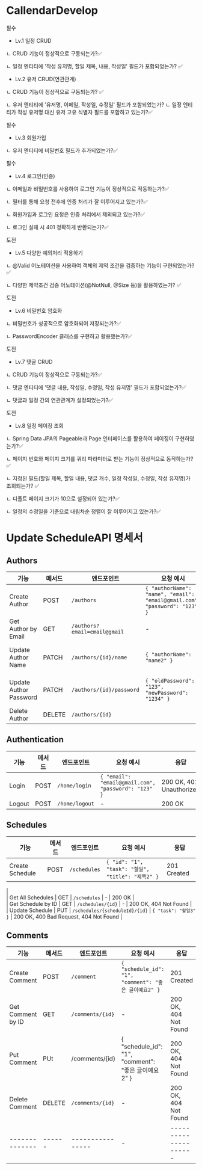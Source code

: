 # CallendarDevelop

필수
- Lv.1 일정 CRUD
  
ㄴ CRUD 기능이 정상적으로 구동되는가?✅

ㄴ 일정 엔티티에 '작성 유저명, 할일 제목, 내용, 작성일' 필드가 포함되었는가? ✅

- Lv.2 유저 CRUD(연관관계) 

ㄴ CRUD 기능이 정상적으로 구동되는가? ✅

ㄴ 유저 엔티티에 '유저명, 이메일, 작성일, 수정일' 필드가 포함되었는가? ㄴ 일정 엔티티가 작성 유저명 대신 유저 고유 식별자 필드를 포함하고 있는가?✅

필수

- Lv.3 회원가입

ㄴ 유저 엔티티에 비밀번호 필드가 추가되었는가?✅

필수

- Lv.4 로그인(인증) 

ㄴ 이메일과 비밀번호를 사용하여 로그인 기능이 정상적으로 작동하는가?✅

ㄴ 필터를 통해 요청 전후에 인증 처리가 잘 이루어지고 있는가?✅

ㄴ 회원가입과 로그인 요청은 인증 처리에서 제외되고 있는가?✅

ㄴ 로그인 실패 시 401 정확하게 반환되는가?✅

도전

- Lv.5 다양한 예외처리 적용하기 

ㄴ @Valid 어노테이션을 사용하여 객체의 제약 조건을 검증하는 기능이 구현되었는가?✅

ㄴ 다양한 제약조건 검증 어노테이션(@NotNull, @Size 등)을 활용하였는가? ✅ 

도전

- Lv.6 비밀번호 암호화

ㄴ 비밀번호가 성공적으로 암호화되어 저장되는가?✅

ㄴ PasswordEncoder 클래스를 구현하고 활용했는가?✅

도전

- Lv.7 댓글 CRUD 

ㄴ CRUD 기능이 정상적으로 구동되는가?✅

ㄴ 댓글 엔티티에 '댓글 내용, 작성일, 수정일, 작성 유저명' 필드가 포함되었는가?✅

ㄴ 댓글과 일정 간의 연관관계가 설정되었는가?✅

도전

- Lv.8 일정 페이징 조회 

ㄴ Spring Data JPA의 Pageable과 Page 인터페이스를 활용하여 페이징이 구현하였는가?✅

ㄴ 페이지 번호와 페이지 크기를 쿼리 파라미터로 받는 기능이 정상적으로 동작하는가?✅

ㄴ 지정된 필드(할일 제목, 할일 내용, 댓글 개수, 일정 작성일, 수정일, 작성 유저명)가 조회되는가? ✅

ㄴ 디폴트 페이지 크기가 10으로 설정되어 있는가?✅

ㄴ 일정의 수정일을 기준으로 내림차순 정렬이 잘 이루어지고 있는가?✅

# Update ScheduleAPI 명세서

## Authors

| 기능                     | 메서드    | 엔드포인트                        | 요청 예시                                                                     | 응답                                        |
| ---------------------- | ------ | ---------------------------- | ------------------------------------------------------------------------- | ----------------------------------------- |
| Create Author          | POST   | `/authors`                   | `{ "authorName": "name", "email": "email@gmail.com", "password": "123" }` | 201 Created, 400 Bad Request              |
| Get Author by Email    | GET    | `/authors?email=email@gmail` | -                                                                         | 200 OK, 404 Not Found                     |
| Update Author Name     | PATCH  | `/authors/{id}/name`         | `{ "authorName": "name2" }`                                               | 200 OK, 400 Bad Request, 404 Not Found    |
| Update Author Password | PATCH  | `/authors/{id}/password`     | `{ "oldPassword": "123", "newPassword": "1234" }`                         | 200 OK, 400 Bad Request, 401 Unauthorized |
| Delete Author          | DELETE | `/authors/{id}`              |                                                                           | 200 OK, 404 Not Found                     |

## Authentication

| 기능     | 메서드  | 엔드포인트          | 요청 예시                                               | 응답                       |
| ------ | ---- | -------------- | --------------------------------------------------- | ------------------------ |
| Login  | POST | `/home/login`  | `{ "email": "email@gmail.com", "password": "123" }` | 200 OK, 401 Unauthorized |
| Logout | POST | `/home/logout` | -                                                   | 200 OK                   |

## Schedules

| 기능                 | 메서드  | 엔드포인트                          | 요청 예시                                         | 응답                       
| ------------------ | ---- | ------------------------------ | --------------------------------------------- | -------------------------------------- | 
| Create Schedule    | POST | `/schedules`                   | `{ "id": "1", "task": "할일", "title": "제목2" }` | 201 Created                            
|  
| Get All Schedules  | GET  | `/schedules`                   | -                                             | 200 OK                                 |   
| Get Schedule by ID | GET  | `/schedules/{id}`              | -                                             | 200 OK, 404 Not Found                  |   
| Update Schedule    | PUT  | `/schedules/{scheduleId}/{id}` | `{ "task": "할일3" }`                           | 200 OK, 400 Bad Request, 404 Not Found |   

## Comments

| 기능                | 메서드  | 엔드포인트            | 요청 예시                                           | 응답                    |   
| ----------------- | ---- | ---------------- | ----------------------------------------------- | --------------------- | 
| Create Comment    | POST | `/comment`       | `{ "schedule_id": "1", "comment": "좋은 글이예요2" }` | 201 Created           | 
| Get Comment by ID | GET  | `/comments/{id}` | -                                               | 200 OK, 404 Not Found |   
| Put Comment       | PUt  | /comments/{id}   | { "schedule\_id": "1", "comment": "좋은 글이예요2" }  | 200 OK, 404 Not Found |  
| Delete Comment | DELETE | `/comments/{id}` | - | 200 OK, 404 Not Found | 
| -------------- | ------ | ---------------- | - | --------------------- | 





